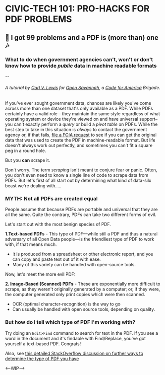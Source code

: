 # CIVIC-TECH 101: PRO-HACKS FOR PDF PROBLEMS
## :musical_note: I got 99 problems and a PDF is (more than) one :notes:
### What to do when government agencies can't, won't or don't know how to provide *public* data in machine readable formats
--
###### A tutorial by [Carl V. Lewis](http://carlvlew.is) for [Open Savannah](http://opensavannah.org), a [Code for America](http://codeforamerica.org) Brigade.

If you've ever sought government data, chances are likely you've come across more than one dataset that's only available as a PDF. While PDFs certainly have a valid role – they maintain the same style regardless of what operating system or device they're viewed on and have universal support– you can't exactly perform a *query* or build a *pivot table* on PDFs. While the best step to take in this situation is *always* to contact the government agency or, if that fails, [file a FOIA request](https://www.foia.gov/how-to.html) to see if you can get the original data that was used to create the PDF in machine-readable format. But life doesn't always work out perfectly, and sometimes you can't fit a square peg in a round hole.

But you **can** scrape it.

Don't worry. The term *scraping* isn't meant to conjure fear or panic.  Often, you don't even need to know a single line of code to scrape data from PDFs. But let's first of all start out by determining what kind of data-silo beast we're dealing with.....

### MYTH: Not all PDFs are created equal

People assume that because PDFs are portable and universal that they are all the same. Quite the contrary, PDFs can take two different forms of evil. 

Let's start out with the most benign species of PDF.

**1.Text-based PDFs** - This type of PDF––while still a PDF and thus a natural adversary of all Open Data people––is the friendliest type of PDF to work with, if that means much. 
+ It is produced from a spreadsheet or other electronic report, and you can copy and paste text out of it with ease. 
+ Many of this variety can be handled with open-source tools.

Now, let's meet the more evil PDF:

**2. Image-Based (Scanned) PDFs** - These are exponentially more difficult to scrape, as they weren't originally generated by a computer; or, if they were, the computer generated only print copies which were then scanned. 
+ OCR (optimal character-recognition) is the way to go
+ Can usually be handled with open source tools, depending on quality.

### But how do I tell which type of PDF I'm working with?

Try doing an `Edit>Find` command to search for text in the PDF. If you see a word in the document and it's findable with Find/Replace, you've got yourself a text-based PDF. Congrats!

Also, see [this detailed StackOverflow discussion on further ways to determine the type of PDF you have](http://stackoverflow.com/questions/1489733/how-to-know-if-a-pdf-contains-only-images-or-has-been-ocr-scanned-for-searching)

<--WIP-->

